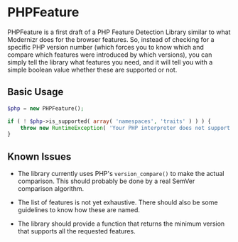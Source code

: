 # PHPFeature

PHPFeature is a first draft of a PHP Feature Detection Library similar to what Modernizr does for the browser features. So, instead of checking for a specific PHP version number (which forces you to know which and compare which features were introduced by which versions), you can simply tell the library what features you need, and it will tell you with a simple boolean value whether these are supported or not.

## Basic Usage

```PHP
$php = new PHPFeature();

if ( ! $php->is_supported( array( 'namespaces', 'traits' ) ) ) {
	throw new RuntimeException( 'Your PHP interpreter does not support some features needed to run this application. Please upgrade.' );
}
```

## Known Issues

* The library currently uses PHP's `version_compare()` to make the actual comparison. This should probably be done by a real SemVer comparison algorithm.

* The list of features is not yet exhaustive. There should also be some guidelines to know how these are named.

* The library should provide a function that returns the minimum version that supports all the requested features.